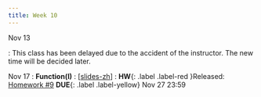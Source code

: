 ```yaml
---
title: Week 10
---
```


Nov 13

: This class has been delayed due to the accident of the instructor. The new time will be decided later.

Nov 17
: **Function(I)**
  :  \[[slides-zh](https://basics.sjtu.edu.cn/~yangqizhe/pdf/dm2023w/slides/DMLec8-handout-zh.pdf)\]
:  **HW**{: .label .label-red }Released: [Homework #9](https://basics.sjtu.edu.cn/~yangqizhe/pdf/dm2023w/homework/DM-hw9.pdf)  **DUE**{: .label .label-yellow} Nov 27  23:59

  

